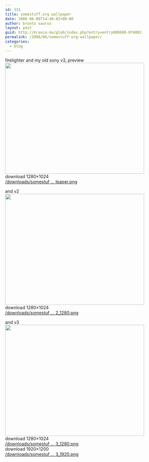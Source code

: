 ```yaml
---
id: 131
title: somestuff.org wallpaper
date: 2008-06-08T14:40:02+00:00
author: bronto saurus
layout: post
guid: http://kravca.mu/glob/index.php?entry=entry080608-074002
permalink: /2008/06/somestuff-org-wallpaper/
categories:
  - blog
---
```

firelighter and my old sony v3, preview  
<img src="/images/soamestuff_wallpaper_thumb.jpg" width="452" height="362" border="0" alt="" />  
download 1280&#215;1024  
<a href="/downloads/somestuff_wallpaper/soamestuff_wallpaper.png" target="_blank" >/downloads/somestuf &#8230; lpaper.png</a>

and v2  
<img src="/images/soamestuff_wallpaper_fire2_thumb.jpg" width="452" height="362" border="0" alt="" />  
download 1280&#215;1024  
<a href="/downloads/somestuff_wallpaper/soamestuff_wallpaper_fire2_1280.png" target="_blank" >/downloads/somestuf &#8230; 2_1280.png</a>

and v3  
<img src="/images/soamestuff_wallpaper_fire3_thumb.jpg" width="452" height="362" border="0" alt="" />  
download 1280&#215;1024  
<a href="/downloads/somestuff_wallpaper/soamestuff_wallpaper_fire3_1280.png" target="_blank" >/downloads/somestuf &#8230; 3_1280.png</a>  
download 1920&#215;1200  
<a href="/downloads/somestuff_wallpaper/soamestuff_wallpaper_fire3_1920.png" target="_blank" >/downloads/somestuf &#8230; 3_1920.png</a>